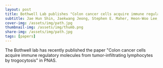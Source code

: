 ```yaml
---
layout: post
title: Bothwell Lab publishes "Colon cancer cells acquire immune regulatory molecules from tumor-infiltrating lymphocytes by trogocytosis"
subtitle: Jae Hun Shin, Jaekwang Jeong, Stephen E. Maher, Heon-Woo Lee, Jaechul Lim, Alfred L. M. Bothwell
cover-img: /assets/img/path.jpg
thumbnail-img: /assets/img/thumb.png
share-img: /assets/img/path.jpg
tags: [papers]
---
```


The Bothwell lab has recently published the paper "Colon cancer cells acquire immune regulatory molecules from tumor-infiltrating lymphocytes by trogocytosis" in PNAS.
